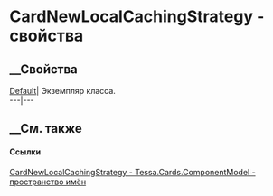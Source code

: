 # CardNewLocalCachingStrategy - свойства
##  __Свойства
[Default](P_Tessa_Cards_ComponentModel_CardNewLocalCachingStrategy_Default.htm)|
Экземпляр класса.  
---|---  
##  __См. также
#### Ссылки
[CardNewLocalCachingStrategy -
](T_Tessa_Cards_ComponentModel_CardNewLocalCachingStrategy.htm)
[Tessa.Cards.ComponentModel - пространство
имён](N_Tessa_Cards_ComponentModel.htm)
